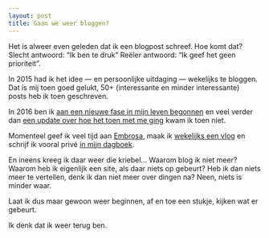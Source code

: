 ```yaml
---
layout: post
title: Gaan we weer bloggen?
---
```


Het is alweer even geleden dat ik een blogpost schreef. Hoe komt dat? Slecht antwoord: “Ik ben te druk” Reëler antwoord: “Ik geef het geen prioriteit”.

In 2015 had ik het idee — en persoonlijke uitdaging — wekelijks te bloggen. Dat is mij toen goed gelukt, 50+ (interessante en minder interessante) posts heb ik toen geschreven.

In 2016 ben ik [aan een nieuwe fase in mijn leven begonnen][1] en veel verder dan [een update over hoe het toen met me ging][2] kwam ik toen niet.

Momenteel geef ik veel tijd aan [Embrosa][3], maak ik [wekelijks een vlog][4] en schrijf ik vooral privé [in mijn dagboek][5].

En ineens kreeg ik daar weer die kriebel… Waarom blog ik niet meer? Waarom heb ik eigenlijk een site, als daar niets op gebeurt? Heb ik dan niets meer te vertellen, denk ik dan niet meer over dingen na? Neen, niets is minder waar.

Laat ik dus maar gewoon weer beginnen, af en toe een stukje, kijken wat er gebeurt. 

Ik denk dat ik weer terug ben.

[1]:	/ontslag/
[2]:	/hoe-gaat-het-met-me/
[3]:	http://www.embrosa.com
[4]:	https://www.youtube.com/watch?v=GZN6Hr5zucw&list=PL7fqZZQecCxwMcScZ38quAoXUJunMKX2M
[5]:	/dagboek-op-papier/